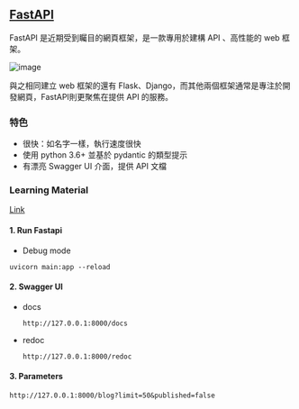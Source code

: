 ## [FastAPI](https://fastapi.tiangolo.com/)

FastAPI 是近期受到矚目的網頁框架，是一款專用於建構 API 、高性能的 web 框架。

![image](https://user-images.githubusercontent.com/40282726/135760002-935c6738-29d5-46ec-9d12-d0b2141e8284.png)


與之相同建立 web 框架的還有 Flask、Django，而其他兩個框架通常是專注於開發網頁，FastAPI則更聚焦在提供 API 的服務。

### 特色

- 很快：如名字一樣，執行速度很快
- 使用 python 3.6+ 並基於 pydantic 的類型提示
- 有漂亮 Swagger UI 介面，提供 API 文檔

### Learning Material
[Link](https://www.youtube.com/watch?v=7t2alSnE2-I&t=1055s)

#### 1. Run Fastapi
- Debug mode
```
uvicorn main:app --reload
```

#### 2. Swagger UI
- docs
  ```
  http://127.0.0.1:8000/docs
  ```
- redoc
  ```
  http://127.0.0.1:8000/redoc
  ```
#### 3. Parameters
```
http://127.0.0.1:8000/blog?limit=50&published=false
```
